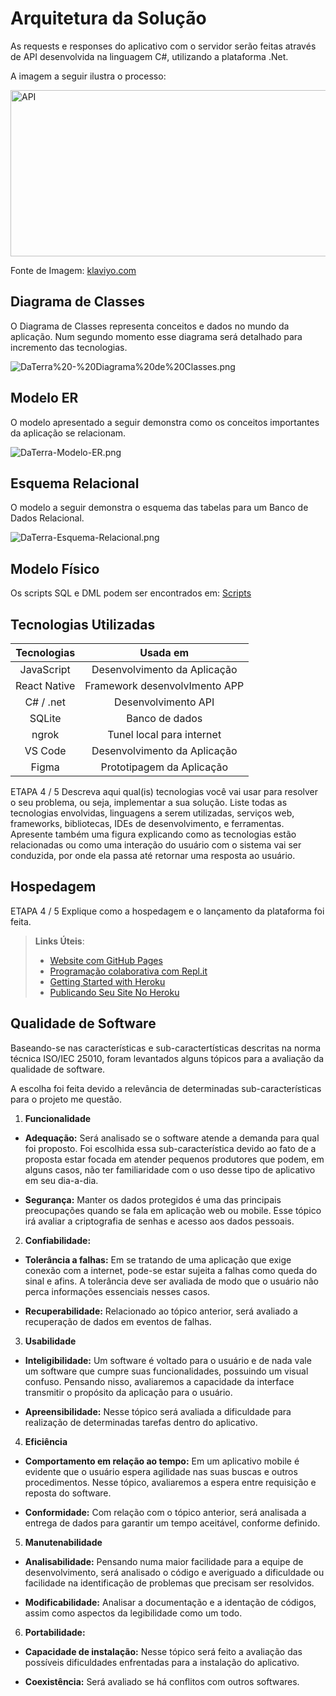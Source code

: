# Arquitetura da Solução

As requests e responses do aplicativo com o servidor serão feitas através de API desenvolvida na linguagem C#, utilizando a plataforma .Net.

A imagem a seguir ilustra o processo:

<img src=https://github.com/ICEI-PUC-Minas-PMV-ADS/pmv-ads-2022-2-e3-proj-mov-t2-da-terra/blob/main/entregas/images/outras/API.png alt="API" width="690" height="266">

Fonte de Imagem: [klaviyo.com](https://help.klaviyo.com/hc/en-us/articles/360045726811-Getting-Started-with-Klaviyo-APIs)



## Diagrama de Classes

O Diagrama de Classes representa conceitos e dados no mundo da aplicação. Num segundo momento esse diagrama será detalhado para incremento das tecnologias. 

![DaTerra%20-%20Diagrama%20de%20Classes.png](https://github.com/ICEI-PUC-Minas-PMV-ADS/pmv-ads-2022-2-e3-proj-mov-t2-da-terra/blob/main/entregas/images/diagramas/DaTerra%20-%20Diagrama%20de%20Classes.png)

## Modelo ER

O modelo apresentado a seguir demonstra como os conceitos importantes da aplicação se relacionam. 

![DaTerra-Modelo-ER.png](https://github.com/ICEI-PUC-Minas-PMV-ADS/pmv-ads-2022-2-e3-proj-mov-t2-da-terra/blob/main/entregas/images/diagramas/DaTerra-Modelo-ER.png)

## Esquema Relacional

O modelo a seguir demonstra o esquema das tabelas para um Banco de Dados Relacional. 

![DaTerra-Esquema-Relacional.png](https://github.com/ICEI-PUC-Minas-PMV-ADS/pmv-ads-2022-2-e3-proj-mov-t2-da-terra/blob/main/entregas/images/diagramas/DaTerra-Esquema-Relacional.png)

## Modelo Físico
Os scripts SQL e DML podem ser encontrados em:
[Scripts](https://github.com/ICEI-PUC-Minas-PMV-ADS/pmv-ads-2022-2-e3-proj-mov-t2-da-terra/tree/teste/terra/src/DBService)


## Tecnologias Utilizadas
|Tecnologias |Usada em|
|:---:|:---:|
|JavaScript|Desenvolvimento da Aplicação|
|React Native|Framework desenvolvImento APP|
|C# / .net|Desenvolvimento API|
|SQLite|Banco de dados|
|ngrok|Tunel local para internet|
|VS Code|Desenvolvimento da Aplicação|
|Figma|Prototipagem da Aplicação|

ETAPA 4 / 5
Descreva aqui qual(is) tecnologias você vai usar para resolver o seu problema, ou seja, implementar a sua solução. Liste todas as tecnologias envolvidas, linguagens a serem utilizadas, serviços web, frameworks, bibliotecas, IDEs de desenvolvimento, e ferramentas.
Apresente também uma figura explicando como as tecnologias estão relacionadas ou como uma interação do usuário com o sistema vai ser conduzida, por onde ela passa até retornar uma resposta ao usuário.

## Hospedagem
ETAPA 4 / 5
Explique como a hospedagem e o lançamento da plataforma foi feita.

> **Links Úteis**:
>
> - [Website com GitHub Pages](https://pages.github.com/)
> - [Programação colaborativa com Repl.it](https://repl.it/)
> - [Getting Started with Heroku](https://devcenter.heroku.com/start)
> - [Publicando Seu Site No Heroku](http://pythonclub.com.br/publicando-seu-hello-world-no-heroku.html)

## Qualidade de Software

Baseando-se nas características e sub-caractertísticas descritas na norma técnica ISO/IEC 25010, foram levantados alguns tópicos para a avaliação da qualidade de software. 

A escolha foi feita devido a relevância de determinadas sub-características para o projeto me questão. 
 

1. **Funcionalidade**

* **Adequação:** Será analisado se o software atende a demanda para qual foi proposto. Foi escolhida essa sub-característica devido ao fato de a proposta estar focada em atender pequenos produtores que podem, em alguns casos, não ter familiaridade com o uso desse tipo de aplicativo em seu dia-a-dia. 
 
* **Segurança:** Manter os dados protegidos é uma das principais preocupações quando se fala em aplicação web ou mobile. Esse tópico irá avaliar a criptografia de senhas e acesso aos dados pessoais. 

 
2. **Confiabilidade:**

* **Tolerância a falhas:** Em se tratando de uma aplicação que exige conexão com a internet, pode-se estar sujeita a falhas como queda do sinal e afins. A tolerância deve ser avaliada de modo que o usuário não perca informações essenciais nesses casos. 

* **Recuperabilidade:** Relacionado ao tópico anterior, será avaliado a recuperação de dados em eventos de falhas. 
  

3. **Usabilidade**

* **Inteligibilidade:** Um software é voltado para o usuário e de nada vale um software que cumpre suas funcionalidades, possuindo um visual confuso. Pensando nisso, avaliaremos a capacidade da interface transmitir o propósito da aplicação para o usuário. 
 
* **Apreensibilidade:** Nesse tópico será avaliada a dificuldade para realização de determinadas tarefas dentro do aplicativo. 

  
4. **Eficiência**

* **Comportamento em relação ao tempo:** Em um aplicativo mobile é evidente que o usuário espera agilidade nas suas buscas e outros procedimentos. Nesse tópico, avaliaremos a espera entre requisição e reposta do software. 

* **Conformidade:** Com relação com o tópico anterior, será analisada a entrega de dados para garantir um tempo aceitável, conforme definido. 
 

5. **Manutenabilidade**

* **Analisabilidade:** Pensando numa maior facilidade para a equipe de desenvolvimento, será analisado o código e averiguado a dificuldade ou facilidade na identificação de problemas que precisam ser resolvidos. 

* **Modificabilidade:** Analisar a documentação e a identação de códigos, assim como aspectos da legibilidade como um todo. 

 
6. **Portabilidade:**	 

* **Capacidade de instalação:** Nesse tópico será feito a avaliação das possíveis dificuldades enfrentadas para a instalação do aplicativo. 

* **Coexistência:** Será avaliado se há conflitos com outros softwares. 
